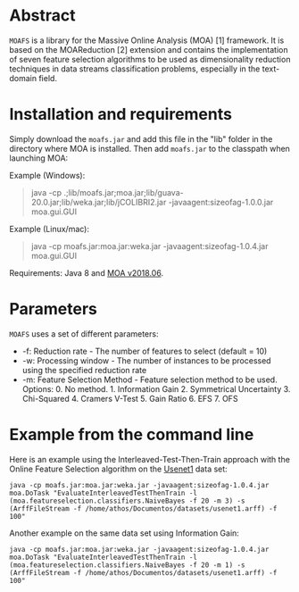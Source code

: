 # Abstract

`MOAFS` is a library for the Massive Online Analysis (MOA) [1] framework. It is based on the MOAReduction [2] extension and contains the implementation of seven feature selection algorithms to be used as dimensionality reduction techniques in data streams classification problems, especially in the text-domain field.

# Installation and requirements

Simply download the `moafs.jar` and add this file in the "lib" folder in the directory where MOA is installed. Then add `moafs.jar` to the classpath when launching MOA:

Example (Windows):

> java -cp .;lib/moafs.jar;moa.jar;lib/guava-20.0.jar;lib/weka.jar;lib/jCOLIBRI2.jar -javaagent:sizeofag-1.0.0.jar moa.gui.GUI

Example (Linux/mac):

> java -cp moafs.jar:moa.jar:weka.jar -javaagent:sizeofag-1.0.4.jar moa.gui.GUI

Requirements: Java 8 and [MOA v2018.06](https://moa.cms.waikato.ac.nz/downloads/).

# Parameters

`MOAFS` uses a set of different parameters:

* -f: Reduction rate - The number of features to select (default = 10)
* -w: Processing window -  The number of instances to be processed using the specified reduction rate
* -m: Feature Selection Method - Feature selection method to be used. Options: 0. No method. 1. Information Gain 2. Symmetrical Uncertainty 3. Chi-Squared 4. Cramers V-Test 5. Gain Ratio 6. EFS 7. OFS

# Example from the command line

Here is an example using the Interleaved-Test-Then-Train approach with the Online Feature Selection algorithm on the [Usenet1]() data set:

```
java -cp moafs.jar:moa.jar:weka.jar -javaagent:sizeofag-1.0.4.jar moa.DoTask "EvaluateInterleavedTestThenTrain -l (moa.featureselection.classifiers.NaiveBayes -f 20 -m 3) -s (ArffFileStream -f /home/athos/Documentos/datasets/usenet1.arff) -f 100"
```

Another example on the same data set using Information Gain:

```
java -cp moafs.jar:moa.jar:weka.jar -javaagent:sizeofag-1.0.4.jar moa.DoTask "EvaluateInterleavedTestThenTrain -l (moa.featureselection.classifiers.NaiveBayes -f 20 -m 1) -s (ArffFileStream -f /home/athos/Documentos/datasets/usenet1.arff) -f 100"
```